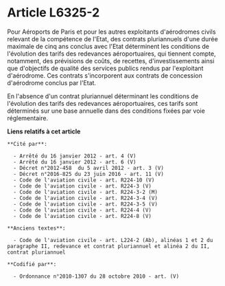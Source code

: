 # Article L6325-2

Pour Aéroports de Paris et pour les autres exploitants d'aérodromes civils relevant de la compétence de l'Etat, des contrats
pluriannuels d'une durée maximale de cinq ans conclus avec l'Etat déterminent les conditions de l'évolution des tarifs des
redevances aéroportuaires, qui tiennent compte, notamment, des prévisions de coûts, de recettes, d'investissements ainsi que
d'objectifs de qualité des services publics rendus par l'exploitant d'aérodrome. Ces contrats s'incorporent aux contrats de
concession d'aérodrome conclus par l'Etat.

En l'absence d'un contrat pluriannuel déterminant les conditions de l'évolution des tarifs des redevances aéroportuaires, ces
tarifs sont déterminés sur une base annuelle dans des conditions fixées par voie réglementaire.

**Liens relatifs à cet article**

	**Cité par**:

	  - Arrêté du 16 janvier 2012 - art. 4 (V)
	  - Arrêté du 16 janvier 2012 - art. 6 (V)
	  - Décret n°2012-458  du 5 avril 2012 - art. 3 (V)
	  - Décret n°2016-825 du 23 juin 2016 - art. 11 (V)
	  - Code de l'aviation civile - art. R224-10 (V)
	  - Code de l'aviation civile - art. R224-3 (V)
	  - Code de l'aviation civile - art. R224-3-2 (M)
	  - Code de l'aviation civile - art. R224-3-4 (V)
	  - Code de l'aviation civile - art. R224-3-5 (V)
	  - Code de l'aviation civile - art. R224-4 (V)
	  - Code de l'aviation civile - art. R224-8 (V)

	**Anciens textes**:

	  - Code de l'aviation civile - art. L224-2 (Ab), alinéas 1 et 2 du paragraphe II, redevance et contrat pluriannuel et alinéa 2 du II, contrat pluriannuel

	**Codifié par**:

	  - Ordonnance n°2010-1307 du 28 octobre 2010 - art. (V)
